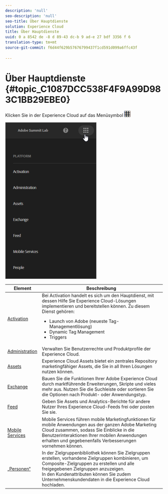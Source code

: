 ```yaml
---
description: 'null'
seo-description: 'null'
seo-title: Über Hauptdienste
solution: Experience Cloud
title: Über Hauptdienste
uuid: 0 a 8542 de -8 d 89-43 dc-b 9 ad-e 27 bdf 3356 f 6
translation-type: tm+mt
source-git-commit: f6d44f629b57676799437f1cd591d099a6ffc43f

---
```



# Über Hauptdienste {#topic_C1087DCC538F4F9A99D983C1BB29EBE0}

Klicken Sie in der Experience Cloud auf das Menüsymbol ![, um das Pulldown-Menü zu öffnen.](assets/menu-icon.png)

![](assets/experience-cloud-core-services.png)

| Element | Beschreibung |
|--- |--- |
| [Activation](activation/activation.md) | Bei Activation handelt es sich um den Hauptdienst, mit dessen Hilfe Sie Experience Cloud-Lösungen implementieren und bereitstellen können. Zu diesem Dienst gehören:<ul><li>Launch von Adobe (neueste Tag-Managementlösung)</li><li>Dynamic Tag Management </li><li>Triggers</li></ul> |
| [Administration](admin-getting-started/admin-getting-started.md) | Verwalten Sie Benutzerrechte und Produktprofile der Experience Cloud. |
| [Assets](experience-cloud-assets/experience-cloud-assets.md) | Experience Cloud Assets bietet ein zentrales Repository marketingfähiger Assets, die Sie in all Ihren Lösungen nutzen können. |
| [Exchange](https://experiencecloud.adobeexchange.com/) | Bauen Sie die Funktionen Ihrer Adobe Experience Cloud durch marktführende Erweiterungen, Skripte und vieles mehr aus. Nutzen Sie die Suchleiste oder sortieren Sie die Optionen nach Produkt- oder Anwendungstyp. |
| [Feed](feed.md) | Geben Sie Assets und Analytics-Berichte für andere Nutzer Ihres Experience Cloud-Feeds frei oder posten Sie sie. |
| [Mobile Services](https://marketing.adobe.com/resources/help/en_US/mobile/) | Mobile Services führen mobile Marketingfunktionen für mobile Anwendungen aus der ganzen Adobe Marketing Cloud zusammen, sodass Sie Einblicke in die Benutzerinteraktionen Ihrer mobilen Anwendungen erhalten und gegebenenfalls Verbesserungen vornehmen können. |
| [„Personen“](audience-library/audience-library.md) | In der Zielgruppenbibliothek können Sie Zielgruppen erstellen, vorhandene Zielgruppen kombinieren, um Composite-Zielgruppen zu erstellen und alle freigegebenen Zielgruppen anzuzeigen.<br>In den Kundenattributen können Sie zudem Unternehmenskundendaten in die Experience Cloud hochladen. |
